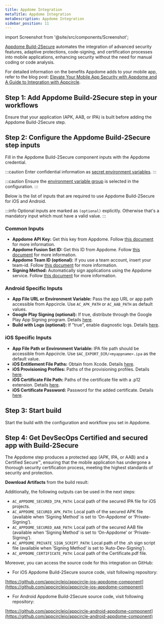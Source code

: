 ```yaml
---
title: Appdome Integration
metaTitle: Appdome Integration
metaDescription: Appdome Integration
sidebar_position: 11
---
```


import Screenshot from '@site/src/components/Screenshot';

[Appdome Build-2Secure](https://apis.appdome.com/docs/integrate-in-cicd) automates the integration of advanced security features, adaptive protections, code-signing, and certification processes into mobile applications, enhancing security without the need for manual coding or code analysis.

For detailed information on the benefits Appdome adds to your mobile app, refer to the blog post: [Elevate Your Mobile App Security with Appdome and A Guide to Integration with Appcircle](https://appcircle.io/blog/elevate-your-mobile-app-security-with-appdome-and-a-guide-to-integration-with-appcircle).

## Step 1: Add Appdome Build-2Secure step in your workflows

Ensure that your application (APK, AAB, or IPA) is built before adding the Appdome Build-2Secure step.

<Screenshot url='https://cdn.appcircle.io/docs/assets/video-appdome-blog-1.gif' />

## Step 2: Configure the Appdome Build-2Secure step inputs

Fill in the Appdome Build-2Secure component inputs with the Appdome credential.

<Screenshot url='https://cdn.appcircle.io/docs/assets/appdome-blog-1.png' />

:::caution
Enter confidential information as [secret environment variables](https://docs.appcircle.io/environment-variables/managing-variables#adding-key-and-text-based-value-pairs).
:::

:::caution
Ensure the [environment variable group](https://docs.appcircle.io/environment-variables/managing-variables#using-environment-variable-groups-in-builds) is selected in the configuration.
:::

Below is the list of inputs that are required to use Appdome Build-2Secure for iOS and Android.

:::info
Optional inputs are marked as `(optional)` explicitly. Otherwise that's a mandatory input which must have a valid value.
:::

### Common Inputs

- **Appdome API Key:** Get this key from Appdome. Follow [this document](https://apis.appdome.com/docs/getting-started#getting-and-resetting-your-appdomes-build2secure-api-token) for more information.
- **Appdome Fusion Set ID:** Get this ID from Appdome. Follow [this document](https://apis.appdome.com/docs/getting-started#getting-a-fusion-sets-id) for more information.
- **Appdome Team ID (optional):** If you use a team account, insert your team-id. Follow [this document](https://apis.appdome.com/docs/getting-started#getting-a-teams-id) for more information.
- **Signing Method:** Automatically sign applications using the Appdome service. Follow [this document](https://www.appdome.com/how-to/devsecops-automation-mobile-cicd/automated-signing-secured-android-ios/automatic-code-signing-for-secured-android-apps-on-appdome/) for more information.

### Android Specific Inputs

- **App File URL or Environment Variable:** Pass the app URL or app path accessible from Appcircle. Use `AC_APK_PATH` or `AC_AAB_PATH` as default values.
- **Google Play Signing (optional):** If true, distribute through the Google Play App Signing program. Details [here](https://www.appdome.com/how-to/devsecops-automation-mobile-cicd/automated-signing-secured-android-ios/automatic-code-signing-for-secured-android-apps-on-appdome/).
- **Build with Logs (optional):** If "true", enable diagnostic logs. Details [here](https://www.appdome.com/how-to/devsecops-automation-mobile-cicd/test-secured-mobile-apps/appdome-diagnostic-logs-for-troubleshooting-secured-apps/).

### iOS Specific Inputs

<Screenshot url='https://cdn.appcircle.io/docs/assets/appdome-blog-2.png' />

- **App File Path or Environment Variable:** IPA file path should be accessible from Appcircle. Use `$AC_EXPORT_DIR/<myappname>.ipa` as the default value.
- **iOS Entitlement File Paths:** Obtain from Xcode. Details [here](https://www.appdome.com/how-to/devsecops-automation-mobile-cicd/automated-signing-secured-android-ios/extract-and-use-ios-entitlements-files-for-signing-secured-ios-app/).
- **iOS Provisioning Profiles:** Paths of the provisioning profiles. Details [here](https://www.appdome.com/dev-sec-blog/best-practices-for-signing-ios-applications/).
- **iOS Certificate File Path:** Paths of the certificate file with a .p12 extension. Details [here](https://www.appdome.com/dev-sec-blog/best-practices-for-signing-ios-applications/).
- **iOS Certificate Password:** Password for the added certificate. Details [here](https://www.appdome.com/dev-sec-blog/best-practices-for-signing-ios-applications/).

## Step 3: Start build

Start the build with the configuration and workflow you set in Appdome.

<Screenshot url='https://cdn.appcircle.io/docs/assets/appdome-blog-3.png' />

## Step 4: Get DevSecOps Certified and secured app with Build-2Secure

The Appdome step produces a protected app (APK, IPA, or AAB) and a Certified Secure™, ensuring that the mobile application has undergone a thorough security certification process, meeting the highest standards of security and protection.

**Download Artifacts** from the build result:

<Screenshot url='https://cdn.appcircle.io/docs/assets/video-appdome-blog-2.gif' />

Additionally, the following outputs can be used in the next steps:

- `AC_APPDOME_SECURED_IPA_PATH`: Local path of the secured IPA file for iOS projects.
- `AC_APPDOME_SECURED_APK_PATH`: Local path of the secured APK file (available when ‘Signing Method’ is set to ‘On-Appdome’ or ‘Private-Signing’).
- `AC_APPDOME_SECURED_AAB_PATH`: Local path of the secured AAB file (available when ‘Signing Method’ is set to ‘On-Appdome’ or ‘Private-Signing’).
- `AC_APPDOME_PRIVATE_SIGN_SCRIPT_PATH`: Local path of the .sh sign script file (available when ‘Signing Method’ is set to ‘Auto-Dev-Signing’).
- `AC_APPDOME_CERTIFICATE_PATH`: Local path of the Certificate.pdf file.

Moreover, you can access the source code for this integration on GitHub:
- For iOS Appdome Build-2Secure source code, visit following repository:

[https://github.com/appcircleio/appcircle-ios-appdome-component](https://github.com/appcircleio/appcircle-ios-appdome-component)

- For Android Appdome Build-2Secure source code, visit following repository:

[https://github.com/appcircleio/appcircle-android-appdome-component](https://github.com/appcircleio/appcircle-android-appdome-component)